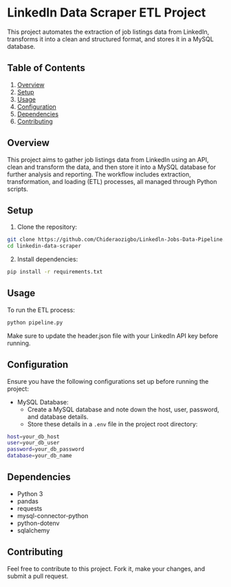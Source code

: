 # LinkedIn Data Scraper ETL Project
This project automates the extraction of job listings data from LinkedIn, transforms it into a clean and structured format, and stores it in a MySQL database.

## Table of Contents
1. [Overview](#overview)
2. [Setup](#setup)
3. [Usage](#usage)
4. [Configuration](#configuration)
5. [Dependencies](#dependencies)
6. [Contributing](#contributing)

## Overview
This project aims to gather job listings data from LinkedIn using an API, clean and transform the data, and then store it into a MySQL database for further analysis and reporting. The workflow includes extraction, transformation, and loading (ETL) processes, all managed through Python scripts.

## Setup
1. Clone the repository:

```bash
git clone https://github.com/Chideraozigbo/Linkedln-Jobs-Data-Pipeline.git
cd linkedin-data-scraper
```
2. Install dependencies:

```bash
pip install -r requirements.txt
```

## Usage
To run the ETL process:

```bash
python pipeline.py
```
Make sure to update the header.json file with your LinkedIn API key before running.

## Configuration
Ensure you have the following configurations set up before running the project:

- MySQL Database:
  - Create a MySQL database and note down the host, user, password, and database details.
  - Store these details in a `.env` file in the project root directory:
```bash
host=your_db_host
user=your_db_user
password=your_db_password
database=your_db_name
```
## Dependencies
- Python 3
- pandas
- requests
- mysql-connector-python
- python-dotenv
- sqlalchemy

## Contributing
Feel free to contribute to this project. Fork it, make your changes, and submit a pull request.
